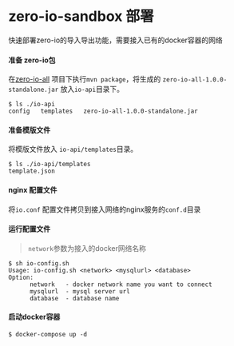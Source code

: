 # zero-io-sandbox 部署
快速部署zero-io的导入导出功能，需要接入已有的docker容器的网络

#### 准备 zero-io包

在[zero-io-all](../zero-io-all) 项目下执行`mvn package`，将生成的 `zero-io-all-1.0.0-standalone.jar` 放入`io-api`目录下。

```
$ ls ./io-api
config   templates   zero-io-all-1.0.0-standalone.jar
```

#### 准备模版文件
将模版文件放入 `io-api/templates`目录。
```
$ ls ./io-api/templates
template.json
```

#### nginx 配置文件

将`io.conf` 配置文件拷贝到接入网络的nginx服务的`conf.d`目录

#### 运行配置文件

> `network`参数为接入的docker网络名称

```
$ sh io-config.sh
Usage: io-config.sh <network> <mysqlurl> <database>
Option:
      network   - docker network name you want to connect
      mysqlurl  - mysql server url
      database  - database name
```

#### 启动docker容器

```
$ docker-compose up -d
```


